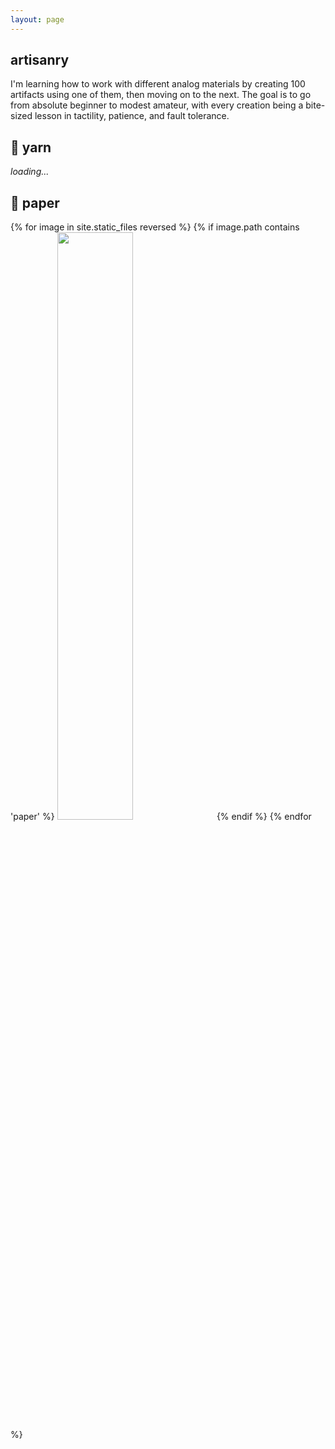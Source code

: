 ```yaml
---
layout: page
---
```


## artisanry

I'm learning how to work with different analog materials by creating 100 artifacts using one of them, then moving on to the next. The goal is to go from absolute beginner to modest amateur, with every creation being a bite-sized lesson in tactility, patience, and fault tolerance. 

## 🧶 yarn 

*loading...*

## 📜 paper

<p>
<div>
  {% for image in site.static_files reversed %} {% if image.path contains
  'paper' %}
  <img
    src="{{ site.baseurl }}{{ image.path }}"
    width="49.1%"
  />&nbsp;
  {% endif %} {% endfor %}
</div>
</p>
